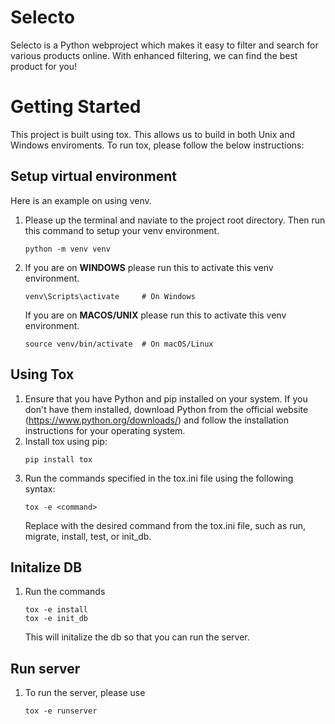 # Selecto

Selecto is a Python webproject which makes it easy to filter and search for various products online. With enhanced filtering, we can find the best product for you!


# Getting Started
This project is built using tox. This allows us to build in both Unix and Windows enviroments. To run tox, please follow the below instructions:

## Setup virtual environment
Here is an example on using venv.
1. Please up the terminal and naviate to the project root directory. Then run this command to setup your venv environment.
    ```
    python -m venv venv
    ```
2. If you are on **WINDOWS** please run this to activate this venv environment.
    ```
    venv\Scripts\activate     # On Windows
    ```
    If you are on **MACOS/UNIX** please run this to activate this venv environment.
    ```
    source venv/bin/activate  # On macOS/Linux
    ```

## Using Tox
1. Ensure that you have Python and pip installed on your system. If you don't have them installed, download Python from the official website (https://www.python.org/downloads/) and follow the installation instructions for your operating system.
2. Install tox using pip:
    ```
    pip install tox
    ```
3. Run the commands specified in the tox.ini file using the following syntax:
    ```
    tox -e <command>
    ```
    Replace <command> with the desired command from the tox.ini file, such as run, migrate, install, test, or init_db.

## Initalize DB
1. Run the commands 
    ```
    tox -e install
    tox -e init_db
    ```
    This will initalize the db so that you can run the server.

## Run server
1. To run the server, please use 
    ```
    tox -e runserver
    ```